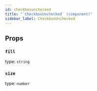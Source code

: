 ```yaml
---
id: checkboxunchecked
title: "`CheckboxUnchecked` (component)"
sidebar_label: CheckboxUnchecked
---
```



Props
-----

### `fill`

type: `string`


### `size`

type: `number`

